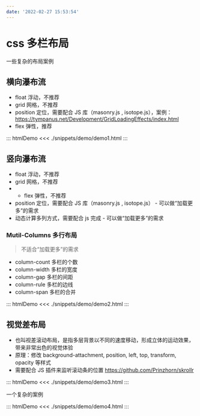 ```yaml
---
date: '2022-02-27 15:53:54'
---
```


# css 多栏布局

一些复杂的布局案例

## 横向瀑布流

- float 浮动，不推荐
- grid 网格，不推荐
- position 定位，需要配合 JS 库（masonry.js , isotope.js），案例：https://tympanus.net/Development/GridLoadingEffects/index.html
- flex 弹性，推荐

::: htmlDemo
<<< ./snippets/demo/demo1.html
:::

## 竖向瀑布流

- float 浮动，不推荐
- grid 网格，不推荐
- - flex 弹性，不推荐
- position 定位，需要配合 JS 库（masonry.js , isotope.js） - 可以做“加载更多”的需求
- 动态计算多列方式，需要配合 js 完成 - 可以做“加载更多”的需求

### Mutil-Columns 多行布局

> 不适合“加载更多”的需求

- column-count 多栏的个数
- column-width 多栏的宽度
- column-gap 多栏的间距
- column-rule 多栏的边线
- column-span 多栏的合并

::: htmlDemo
<<< ./snippets/demo/demo2.html
:::

## 视觉差布局

- 也叫视差滚动布局，是指多层背景以不同的速度移动，形成立体的运动效果，带来非常出色的视觉体验
- 原理：修改 background-attachment, position, left, top, transform, opacity 等样式
- 需要配合 JS 插件来监听滚动条的位置 https://github.com/Prinzhorn/skrollr

::: htmlDemo
<<< ./snippets/demo/demo3.html
:::

一个复杂的案例

::: htmlDemo
<<< ./snippets/demo/demo4.html
:::
